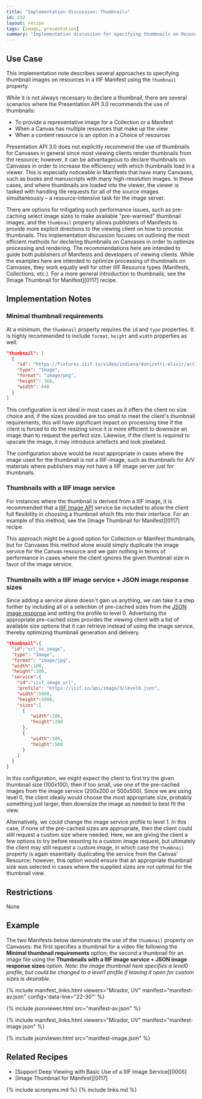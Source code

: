 ```yaml
---
title: "Implementation discussion: Thumbnails"
id: 232
layout: recipe
tags: [image, presentation]
summary: "Implementation discussion for specifying thumbnails on Resources, especially Canvases, such that they can be used by clients to represent the object."
---
```


## Use Case

This implementation note describes several approaches to specifying thumbnail images on resources in a IIIF Manifest using the `thumbnail` property.

While it is not always necessary to declare a thumbnail, there are several scenarios where the Presentation API 3.0 recommends the use of thumbnails:
* To provide a representative image for a Collection or a Manifest
* When a Canvas has multiple resources that make up the view
* When a content resource is an option in a Choice of resources

Presentation API 3.0 does not explicitly recommend the use of thumbnails for Canvases in general since most viewing clients render thumbnails from the resource; however, it can be advantageous to declare thumbnails on Canvases in order to increase the efficiency with which thumbnails load in a viewer. This is especially noticeable in Manifests that have many Canvases, such as books and manuscripts with many high-resolution images. In these cases, and where thumbnails are loaded into the viewer, the viewer is tasked with handling tile requests for all of the source images simultaneously – a resource-intensive task for the image server.

There are options for mitigating such performance issues, such as pre-caching select image sizes to make available "pre-warmed" thumbnail images, and the `thumbnail` property allows publishers of Manifests to provide more explicit directions to the viewing client on how to process thumbnails. This implementation discussion focuses on outlining the most efficient methods for declaring thumbnails on Canvases in order to optimize processing and rendering. The recommendations here are intended to guide both publishers of Manifests and developers of viewing clients. While the examples here are intended to optimize processing of thumbnails on Canvases, they work equally well for other IIIF Resource types (Manifests, Collections, etc.). For a more general introduction to thumbnails, see the [Image Thumbnail for Manifest][0117] recipe.

## Implementation Notes

### Minimal thumbnail requirements

At a minimum, the `thumbnail` property requires the `id` and `type` properties. It is highly recommended to include `format`, `height` and `width` properties as well.

```json
"thumbnail": [
  {
    "id": "https://fixtures.iiif.io/video/indiana/donizetti-elixir/act1-thumbnail.png",
    "type": "Image",
    "format": "image/png",
    "height": 360,
    "width": 640
  }
]
```
This configuration is not ideal in most cases as it offers the client no size choice and, if the sizes provided are too small to meet the client's thumbnail requirements, this will have significant impact on processing time if the client is forced to do the resizing since it is more efficient to downsize an image than to request the perfect size. Likewise, if the client is required to upscale the image, it may introduce artefacts and look pixelated.

The configuration above would be most appropriate in cases where the image used for the thumbnail is not a IIIF-image, such as thumbnails for A/V materials where publishers may not have a IIIF image server just for thumbnails.

### Thumbnails with a IIIF image service

For instances where the thumbnail is derived from a IIIF image, it is recommended that a [IIIF Image API](https://iiif.io/api/image/3.0/) service be included to allow the client full flexibility in choosing a thumbnail which fits into their interface. For an example of this method, see the [Image Thumbnail for Manifest][0117] recipe.

This approach might be a good option for Collection or Manifest thumbnails, but for Canvases this method alone would simply duplicate the image service for the Canvas resource and we gain nothing in terms of performance in cases where the client ignores the given thumbnail size in favor of the image service.

### Thumbnails with a IIIF image service + JSON image response sizes

Since adding a service alone doesn't gain us anything, we can take it a step further by including all or a selection of pre-cached sizes from the [JSON image response](https://iiif.io/api/image/3.0/#51-image-information-request) and setting the profile to level 0. Advertising the appropriate pre-cached sizes provides the viewing client with a list of available size options that it can retrieve instead of using the image service, thereby optimizing thumbnail generation and delivery.

```json
"thumbnail":{
  "id":"url_to_image",
  "type": "Image",
  "format": "image/jpg",
  "width":100,
  "height":100,
  "service":{
    "id":"iiif_image_url",
    "profile": "https://iiif.io/api/image/3/level0.json",
    "width":5000,
    "height":5000,
    "sizes":[
      {
         "width":200,
         "height":200
      },
      {
         "width":500,
         "height":500
      }
    ]
  }
}
```
In this configuration, we might expect the client to first try the given thumbnail size (100x100), then if too small, use one of the pre-cached images from the image service (200x200 or 500x500). Since we are using level 0, the client ideally would choose the most appropriate size, probably something just larger, then downsize the image as needed to best fit the view.

Alternatively, we could change the image service profile to level 1. In this case, if none of the pre-cached sizes are appropriate, then the client could still request a custom size where needed. Here, we are giving the client a few options to try before resorting to a custom image request, but ultimately the client may still request a custom image, in which case the `thumbnail` property is again essentially duplicating the service from the Canvas' Resource; however, this option would ensure that an appropriate thumbnail size was selected in cases where the supplied sizes are not optimal for the thumbnail view.

## Restrictions
None

## Example

The two Manifests below demonstrate the use of the `thumbnail` property on Canvases: the first specifies a thumbnail for a video file following the **Minimal thumbnail requirements** option; the second a thumbnail for an image file using the **Thumbnails with a IIIF image service + JSON image response sizes** option. *Note: the image thumbnail here specifies a level0 profile, but could be changed to a level1 profile if leaving it open for custom sizes is desirable.*

{% include manifest_links.html viewers="Mirador, UV" manifest="manifest-av.json" config='data-line="22-30"' %}

{% include jsonviewer.html src="manifest-av.json" %}

{% include manifest_links.html viewers="Mirador, UV" manifest="manifest-image.json" %}

{% include jsonviewer.html src="manifest-image.json" %}

## Related Recipes

* [Support Deep Viewing with Basic Use of a IIIF Image Service][0005]
* [Image Thumbnail for Manifest][0117]

{% include acronyms.md %}
{% include links.md %}
